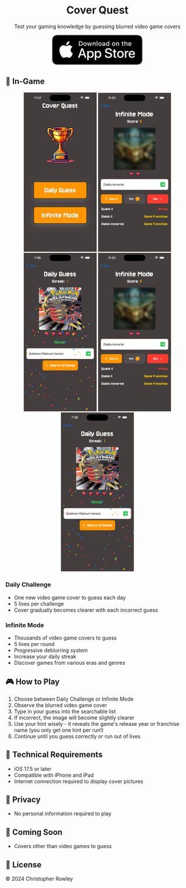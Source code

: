 <div align="center">
  <!-- App Icon -->  
  <!-- App Name -->
  <h1>Cover Quest</h1>
  
  <!-- App Description -->
  <p>Test your gaming knowledge by guessing blurred video game covers</p>
  
  <!-- App Store Badge -->
  <a href="https://apps.apple.com/us/app/cover-quest/id6738270534?platform=iphone">
    <img src="https://github.com/csrowley/gamehunt-IOS/blob/main/images/Download_on_the_App_Store_Badge_US-UK_RGB_blk_092917.svg" alt="Download on the App Store" style="border-radius: 13px; width: 250px; height: 83px;">
  </a>
</div>

## 📱 In-Game
<div align="center">
  <img src="https://github.com/csrowley/gamehunt-IOS/blob/main/images/homescreen.png" width="200" alt="Home Screen">
  <img src="https://github.com/csrowley/gamehunt-IOS/blob/main/images/infinitemode.png" width="200" alt="Infinite Mode">
  <img src="https://github.com/csrowley/gamehunt-IOS/blob/main/images/winscreen.png" width="200" alt="Daily Win">
  <img src="https://github.com/csrowley/gamehunt-IOS/blob/main/images/infinitemode.png" width="200" alt="Infinite Mode">
  <img src="https://github.com/csrowley/gamehunt-IOS/blob/main/images/winscreen.png" width="200" alt="Daily Win">
</div>

### Daily Challenge
- One new video game cover to guess each day
- 5 lives per challenge
- Cover gradually becomes clearer with each incorrect guess

### Infinite Mode
- Thousands of  video game covers to guess
- 5 lives per round
- Progressive deblurring system
- Increase your daily streak
- Discover games from various eras and genres

## 🎮 How to Play

1. Choose between Daily Challenge or Infinite Mode
2. Observe the blurred video game cover
3. Type in your guess into the searchable list
4. If incorrect, the image will become slightly clearer
5. Use your hint wisely - it reveals the game's release year or franchise name (you only get one hint per run!)
6. Continue until you guess correctly or run out of lives

## 🔧 Technical Requirements

- iOS 17.5 or later
- Compatible with iPhone and iPad
- Internet connection required to display cover pictures

## 🔐 Privacy
- No personal information required to play

## 🎯 Coming Soon
- Covers other than video games to guess
## 📜 License
© 2024 Christopher Rowley
